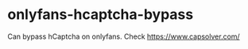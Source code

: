 # onlyfans-hcaptcha-bypass
Can bypass hCaptcha on onlyfans. Check https://www.capsolver.com/ 












































                                                                                                       